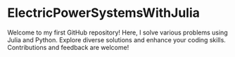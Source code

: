 # ElectricPowerSystemsWithJulia
Welcome to my first GitHub repository! Here, I solve various problems using Julia and Python. Explore diverse solutions and enhance your coding skills. Contributions and feedback are welcome!
